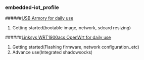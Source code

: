 ### embedded-iot_profile

######[USB Armory for daily use](https://github.com/hardenedlinux/embedded-iot_profile/blob/master/docs/usb-armory-for-daily-use.md)

1. Getting started(bootable image, network, sdcard resizing)

######[Linksys WRT1900acs OpenWrt for daily use](https://github.com/hardenedlinux/embedded-iot_profile/blob/master/docs/linksys-wrt1900acs-openwrt-for-daily-use.md)   

1. Getting started(Flashing firmware, network configuration..etc)   
2. Advance use(Integrated shadowsocks)   
